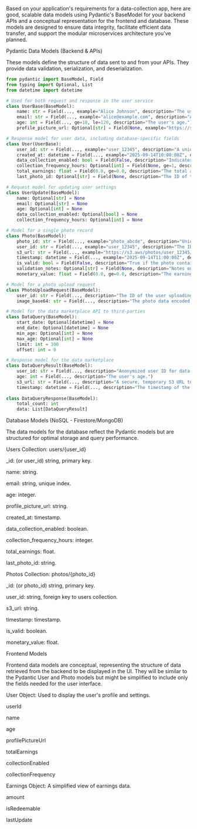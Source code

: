 
Based on your application's requirements for a data-collection app, here are good, scalable data models using Pydantic's BaseModel for your backend APIs and a conceptual representation for the frontend and database. These models are designed to ensure data integrity, facilitate efficient data transfer, and support the modular microservices architecture you've planned.

Pydantic Data Models (Backend & APIs)

These models define the structure of data sent to and from your APIs. They provide data validation, serialization, and deserialization.

```python
from pydantic import BaseModel, Field
from typing import Optional, List
from datetime import datetime

# Used for both request and response in the user service
class UserBase(BaseModel):
    name: str = Field(..., example="Alice Johnson", description="The user's full name.")
    email: str = Field(..., example="alice@example.com", description="A unique email address for the user.")
    age: int = Field(..., ge=18, le=120, description="The user's age.")
    profile_picture_url: Optional[str] = Field(None, example="https://s3.aws/avatars/alice.jpg", description="URL to the user's profile picture.")

# Response model for user data, including database-specific fields
class User(UserBase):
    user_id: str = Field(..., example="user_12345", description="A unique identifier for the user.")
    created_at: datetime = Field(..., example="2025-09-14T10:00:00Z", description="The timestamp when the user profile was created.")
    data_collection_enabled: bool = Field(False, description="Indicates if the user has enabled data collection.")
    collection_frequency_hours: Optional[int] = Field(None, ge=1, description="The frequency in hours for photo collection.")
    total_earnings: float = Field(0.0, ge=0.0, description="The total amount of money earned by the user.")
    last_photo_id: Optional[str] = Field(None, description="The ID of the last valid photo collected from this user.")

# Request model for updating user settings
class UserUpdate(BaseModel):
    name: Optional[str] = None
    email: Optional[str] = None
    age: Optional[int] = None
    data_collection_enabled: Optional[bool] = None
    collection_frequency_hours: Optional[int] = None

# Model for a single photo record
class Photo(BaseModel):
    photo_id: str = Field(..., example="photo_abcde", description="Unique identifier for the photo.")
    user_id: str = Field(..., example="user_12345", description="The ID of the user who uploaded the photo.")
    s3_url: str = Field(..., example="https://s3.aws/photos/user_12345/photo_abcde.jpg", description="The S3 URL where the photo is stored.")
    timestamp: datetime = Field(..., example="2025-09-14T11:00:00Z", description="The timestamp when the photo was collected.")
    is_valid: bool = Field(False, description="True if the photo contains a valid face, for monetization.")
    validation_notes: Optional[str] = Field(None, description="Notes on why the photo was deemed valid or invalid.")
    monetary_value: float = Field(0.0, ge=0.0, description="The earnings value of this specific photo.")

# Model for a photo upload request
class PhotoUploadRequest(BaseModel):
    user_id: str = Field(..., description="The ID of the user uploading the photo.")
    image_base64: str = Field(..., description="The photo data encoded in Base64.")

# Model for the data marketplace API to third-parties
class DataQuery(BaseModel):
    start_date: Optional[datetime] = None
    end_date: Optional[datetime] = None
    min_age: Optional[int] = None
    max_age: Optional[int] = None
    limit: int = 100
    offset: int = 0

# Response model for the data marketplace
class DataQueryResult(BaseModel):
    user_id: str = Field(..., description="Anonymized user ID for data aggregation.")
    age: int = Field(..., description="The user's age.")
    s3_url: str = Field(..., description="A secure, temporary S3 URL to the photo.")
    timestamp: datetime = Field(..., description="The timestamp of the photo.")
    
class DataQueryResponse(BaseModel):
    total_count: int
    data: List[DataQueryResult]
```


Database Models (NoSQL - Firestore/MongoDB)

The data models for the database reflect the Pydantic models but are structured for optimal storage and query performance.

Users Collection: users/{user_id}

_id: (or user_id) string, primary key.

name: string.

email: string, unique index.

age: integer.

profile_picture_url: string.

created_at: timestamp.

data_collection_enabled: boolean.

collection_frequency_hours: integer.

total_earnings: float.

last_photo_id: string.

Photos Collection: photos/{photo_id}

_id: (or photo_id) string, primary key.

user_id: string, foreign key to users collection.

s3_url: string.

timestamp: timestamp.

is_valid: boolean.

monetary_value: float.

Frontend Models

Frontend data models are conceptual, representing the structure of data retrieved from the backend to be displayed in the UI. They will be similar to the Pydantic User and Photo models but might be simplified to include only the fields needed for the user interface.

User Object: Used to display the user's profile and settings.

userId

name

age

profilePictureUrl

totalEarnings

collectionEnabled

collectionFrequency

Earnings Object: A simplified view of earnings data.

amount

isRedeemable

lastUpdate